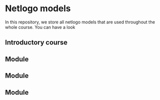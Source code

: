 # Netlogo models

In this repository, we store all netlogo models that are used throughout the whole course. 
You can have a look 

## Introductory course

## Module

## Module

## Module


